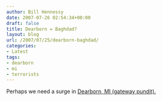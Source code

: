 ```yaml
---
author: Bill Hennessy
date: 2007-07-26 02:54:34+00:00
draft: false
title: Dearborn = Baghdad?
layout: blog
url: /2007/07/25/dearborn-baghdad/
categories:
- Latest
tags:
- dearborn
- mi
- terrorists
---
```


Perhaps we need a surge in [Dearborn, MI (gateway pundit).](https://gatewaypundit.blogspot.com/2007/07/terrorists-bomb-tour-de-france.html)

